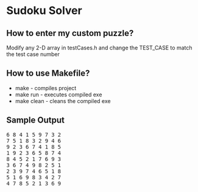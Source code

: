 # Sudoku Solver

## How to enter my custom puzzle?
Modify any 2-D array in testCases.h and change the TEST_CASE to match the test case number

## How to use Makefile?
* make       - compiles project
* make run   - executes compiled exe
* make clean - cleans the compiled exe

## Sample Output
<pre>
6 8 4 1 5 9 7 3 2
7 5 1 8 3 2 9 4 6
9 2 3 6 7 4 1 8 5
1 9 2 3 6 5 8 7 4
8 4 5 2 1 7 6 9 3
3 6 7 4 9 8 2 5 1
2 3 9 7 4 6 5 1 8
5 1 6 9 8 3 4 2 7
4 7 8 5 2 1 3 6 9
</pre>
